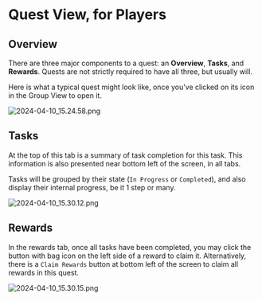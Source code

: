 # Quest View, for Players

## Overview

There are three major components to a quest: an **Overview**, **Tasks**, and **Rewards**.
Quests are not strictly required to have all three, but usually will.

Here is what a typical quest might look like, once you've clicked on its icon in the Group View to open it.

![2024-04-10_15.24.58.png](2024-04-10_15.24.58.png)

## Tasks
At the top of this tab is a summary of task completion for this task. This information is also presented near bottom left of the screen, in all tabs.

Tasks will be grouped by their state (`In Progress` or `Completed`), and also display their internal progress, be it 1 step or many.

![2024-04-10_15.30.12.png](2024-04-10_15.30.12.png)

## Rewards

In the rewards tab, once all tasks have been completed, you may click the button with bag icon on the left side of a reward to claim it.
Alternatively, there is a `Claim Rewards` button at bottom left of the screen to claim all rewards in this quest.

![2024-04-10_15.30.15.png](2024-04-10_15.30.15.png)

